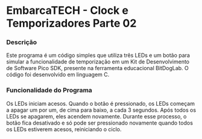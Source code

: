 # EmbarcaTECH - Clock e Temporizadores Parte 02 

### Descrição 
Este programa é um código simples que utiliza três LEDs e um botão para simular a funcionalidade de temporização em um Kit de Desenvolvimento de Software Pico SDK, presente na ferramenta educacional BitDogLab. O código foi desenvolvido em linguagem C.

### Funcionalidade do Programa
Os LEDs iniciam acesos. Quando o botão é pressionado, os LEDs começam a apagar um por um, de cima para baixo, a cada 3 segundos. Após todos os LEDs se apagarem, eles acendem novamente. Durante esse processo, o botão fica desativado e só pode ser pressionado novamente quando todos os LEDs estiverem acesos, reiniciando o ciclo.
